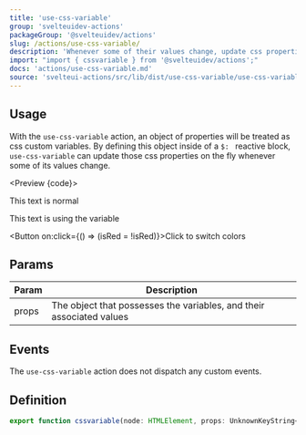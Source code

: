 ```yaml
---
title: 'use-css-variable'
group: 'svelteuidev-actions'
packageGroup: '@svelteuidev/actions'
slug: /actions/use-css-variable/
description: 'Whenever some of their values change, update css properties on the fly'
import: "import { cssvariable } from '@svelteuidev/actions';"
docs: 'actions/use-css-variable.md'
source: 'svelteui-actions/src/lib/dist/use-css-variable/use-css-variable.ts'
---
```


<script lang='ts'>
    import { Button } from '@svelteuidev/core';
	import { cssvariable } from '@svelteuidev/actions';
    import { Heading, Preview } from 'components'

	let isRed = true;

    const code = `
    <script>
        import { Button } from '@svelteuidev/core';
        import { cssvariable } from '@svelteuidev/actions';

        let isRed = true;

        $: styleVars = {
            titleColor: isRed ? 'red' : 'blue'
        };
    <\/script>

    <div use:cssvariable={styleVars}>
        <!-- anything here will have access to var(--titleColor) -->
        <p>This text is normal<\/p>
        <p class="example">This text is using the variable<\/p>
    <\/div>
    <Button on:click={() => (isRed = !isRed)}>Click to switch colors<\/Button>

    <style>
        .example-text {
            color: var(--titleColor);
        }
    <\/style>
    `;

    $: styleVars = { titleColor: isRed ? 'red' : 'blue' };
</script>

<Heading />

## Usage

With the `use-css-variable` action, an object of properties will be treated as css custom variables. By defining this object inside of a `$: ` reactive block, `use-css-variable` can update those css properties on the fly whenever some of its values change.

<Preview {code}>
    <div use:cssvariable={styleVars}>
        <p>This text is normal</p>
        <p class="example-text">This text is using the variable</p>
    </div>
    <Button on:click={() => (isRed = !isRed)}>Click to switch colors</Button>
</Preview>

<style>
    .example-text {
        color: var(--titleColor);
    }
</style>

## Params

| Param | Description                                                          |
| ----- | -------------------------------------------------------------------- |
| props | The object that possesses the variables, and their associated values |

## Events

The `use-css-variable` action does not dispatch any custom events.

## Definition

```ts
export function cssvariable(node: HTMLElement, props: UnknownKeyString<string>): ReturnType<Action>;
```